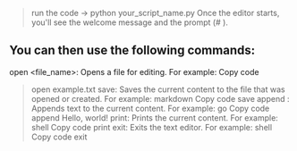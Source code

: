 > run the code -> python your_script_name.py
Once the editor starts, you'll see the welcome message and the prompt (# ).

You can then use the following commands:
-------------------------------------------
open <file_name>: Opens a file for editing. For example:
Copy code
> open example.txt
save: Saves the current content to the file that was opened or created. For example:
markdown
Copy code
> save
append <text>: Appends text to the current content. For example:
go
Copy code
> append Hello, world!
print: Prints the current content. For example:
shell
Copy code
> print
exit: Exits the text editor. For example:
shell
Copy code
> exit
